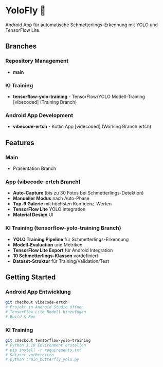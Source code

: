 # YoloFly 🦋

Android App für automatische Schmetterlings-Erkennung mit YOLO und TensorFlow Lite.

## Branches

### Repository Management
- **main** 


### KI Training 
- **tensorflow-yolo-training** - TensorFlow/YOLO Modell-Training [vibecoded] (Training Branch)


### Android App Development
- **vibecode-ertch** - Kotlin App [videcoded] (Working Branch ertch)



## Features

### Main 
- Prasentation Branch

### App (vibecode-ertch Branch)

- **Auto-Capture** (bis zu 30 Fotos bei Schmetterlings-Detektion)
- **Manueller Modus** nach Auto-Phase
- **Top-9 Galerie** mit höchsten Konfidenz-Werten
- **TensorFlow Lite** YOLO Integration
- **Material Design** UI

### KI Training (tensorflow-yolo-training Branch)
- **YOLO Training Pipeline** für Schmetterlings-Erkennung
- **Modell-Evaluation** und Metriken
- **TensorFlow Lite Export** für Android Integration
- **10 Schmetterlings-Klassen** vordefiniert
- **Dataset-Struktur** für Training/Validation/Test


## Getting Started

### Android App Entwicklung
```bash
git checkout vibecode-ertch
# Projekt in Android Studio öffnen
# TensorFlow Lite Modell hinzufügen
# Build & Run
```

### KI Training
```bash
git checkout tensorflow-yolo-training
# Python 3.10 Environment erstellen
# pip install -r requirements.txt
# Dataset vorbereiten
# python train_butterfly_yolo.py
```

